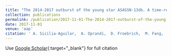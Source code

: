 ```yaml
---
title: "The 2014-2017 outburst of the young star ASASSN-13db. A time-resolved picture of a very-low-mass star between EXors and FUors"
collection: publications
permalink: /publication/2017-11-01-The-2014-2017-outburst-of-the-young-star-ASASSN-13db-A-time-resolved-picture-of-a-very-low-mass-star-between-EXors-and-FUors
date: 2017-11-01
venue: 'aap'
citation: ' A. Sicilia-Aguilar,  A. Oprandi,  D. Froebrich,  M. Fang,  J. Prieto,  K. Stanek,  A. Scholz,  C. Kochanek,  Th. Henning,  R. Gredel,  T. Holoien,  M. Rabus,  B. Shappee,  S. Billington,  J. Campbell-White,  T. Zegmott, &quot;The 2014-2017 outburst of the young star ASASSN-13db. A time-resolved picture of a very-low-mass star between EXors and FUors.&quot; aap, 2017.'
---
```

Use [Google Scholar](https://scholar.google.com/scholar?q=The+2014+2017+outburst+of+the+young+star+ASASSN+13db.+A+time+resolved+picture+of+a+very+low+mass+star+between+EXors+and+FUors){:target="_blank"} for full citation
